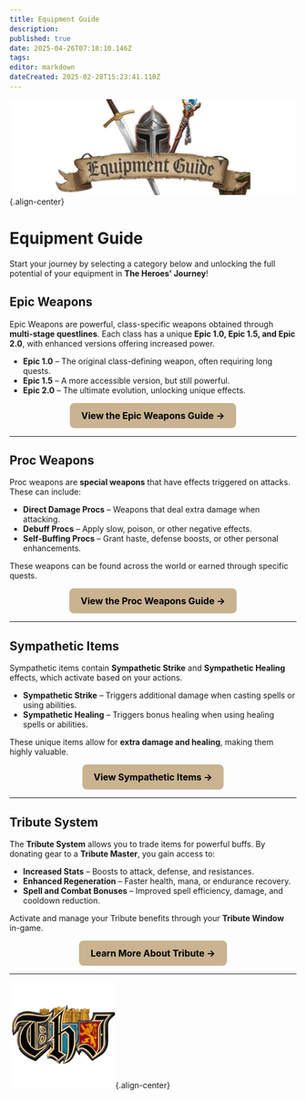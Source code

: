 ```yaml
---
title: Equipment Guide
description: 
published: true
date: 2025-04-26T07:18:10.146Z
tags: 
editor: markdown
dateCreated: 2025-02-28T15:23:41.110Z
---
```


![equipmentguidebanner.webp](/equipmentguidebanner.webp){.align-center}

# **Equipment Guide**

Start your journey by selecting a category below and unlocking the full potential of your equipment in **The Heroes' Journey**!

## **Epic Weapons**
Epic Weapons are powerful, class-specific weapons obtained through **multi-stage questlines**. Each class has a unique **Epic 1.0, Epic 1.5, and Epic 2.0**, with enhanced versions offering increased power.

- **Epic 1.0** – The original class-defining weapon, often requiring long quests.  
- **Epic 1.5** – A more accessible version, but still powerful.  
- **Epic 2.0** – The ultimate evolution, unlocking unique effects.  

<p align="center">
    <a href="/equipment-guide/epics" style="display: inline-block; padding: 12px 20px; font-size: 16px; font-weight: bold; color: #000; background: #c9b391; border-radius: 8px; text-decoration: none;">View the Epic Weapons Guide →</a>
</p>

---

## **Proc Weapons**
Proc weapons are **special weapons** that have effects triggered on attacks. These can include:
- **Direct Damage Procs** – Weapons that deal extra damage when attacking.  
- **Debuff Procs** – Apply slow, poison, or other negative effects.  
- **Self-Buffing Procs** – Grant haste, defense boosts, or other personal enhancements.  

These weapons can be found across the world or earned through specific quests.

<p align="center">
    <a href="/equipment-guide/procs" style="display: inline-block; padding: 12px 20px; font-size: 16px; font-weight: bold; color: #000; background: #c9b391; border-radius: 8px; text-decoration: none;">View the Proc Weapons Guide →</a>
</p>

---

## **Sympathetic Items**
Sympathetic items contain **Sympathetic Strike** and **Sympathetic Healing** effects, which activate based on your actions.

- **Sympathetic Strike** – Triggers additional damage when casting spells or using abilities.  
- **Sympathetic Healing** – Triggers bonus healing when using healing spells or abilities.  

These unique items allow for **extra damage and healing**, making them highly valuable.

<p align="center">
    <a href="/equipment-guide/symp-items" style="display: inline-block; padding: 12px 20px; font-size: 16px; font-weight: bold; color: #000; background: #c9b391; border-radius: 8px; text-decoration: none;">View Sympathetic Items →</a>
</p>

---

## **Tribute System**
The **Tribute System** allows you to trade items for powerful buffs. By donating gear to a **Tribute Master**, you gain access to:
- **Increased Stats** – Boosts to attack, defense, and resistances.  
- **Enhanced Regeneration** – Faster health, mana, or endurance recovery.  
- **Spell and Combat Bonuses** – Improved spell efficiency, damage, and cooldown reduction.  

Activate and manage your Tribute benefits through your **Tribute Window** in-game.

<p align="center">
    <a href="/equipment-guide/tribute" style="display: inline-block; padding: 12px 20px; font-size: 16px; font-weight: bold; color: #000; background: #c9b391; border-radius: 8px; text-decoration: none;">Learn More About Tribute →</a>
</p>

---

![pagebreak2.webp](/pagebreak2.webp){.align-center}
